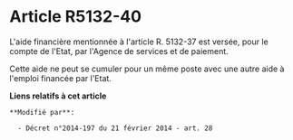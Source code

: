 # Article R5132-40

L'aide financière mentionnée à l'article R. 5132-37 est versée, pour le compte de l'Etat, par l'Agence de services et de
paiement. 

Cette aide ne peut se cumuler pour un même poste avec une autre aide à l'emploi financée par l'Etat.

**Liens relatifs à cet article**

	**Modifié par**:

	  - Décret n°2014-197 du 21 février 2014 - art. 28
